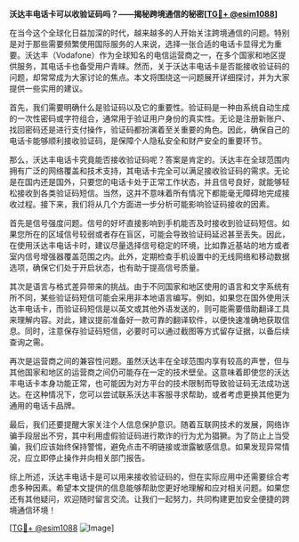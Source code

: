 **沃达丰电话卡可以收验证码吗？——揭秘跨境通信的秘密[[TG💪+ @esim1088](https://t.me/s/esim1088)]**

在当今这个全球化日益加深的时代，越来越多的人开始关注跨境通信的问题。特别是对于那些需要频繁使用国际服务的人来说，选择一张合适的电话卡显得尤为重要。沃达丰（Vodafone）作为全球知名的电信运营商之一，在多个国家和地区提供服务，其电话卡也备受用户青睐。然而，关于沃达丰电话卡是否能接收验证码的问题，却常常成为大家讨论的焦点。本文将围绕这一问题展开详细探讨，并为大家提供一些实用的建议。

首先，我们需要明确什么是验证码以及它的重要性。验证码是一种由系统自动生成的一次性密码或字符组合，通常用于验证用户身份的真实性。无论是注册新账户、找回密码还是进行支付操作，验证码都扮演着至关重要的角色。因此，确保自己的电话卡能够顺利接收验证码，是保障个人隐私安全和财产安全的重要环节。

那么，沃达丰电话卡究竟能否接收验证码呢？答案是肯定的。沃达丰在全球范围内拥有广泛的网络覆盖和技术支持，其电话卡完全可以满足接收验证码的需求。无论是在国内还是国外，只要您的电话卡处于正常工作状态，并且信号良好，就能够轻松接收到各类验证码短信。当然，这并不意味着所有情况下都能毫无障碍地完成接收过程。接下来，我们将从几个方面进一步分析可能影响验证码接收的因素。

首先是信号强度问题。信号的好坏直接影响到手机能否及时接收到验证码短信。如果您所在的区域信号较弱或者存在盲区，可能会导致验证码延迟甚至丢失。因此，在使用沃达丰电话卡时，建议尽量选择信号稳定的环境，比如靠近基站的地方或者室内信号增强器覆盖范围之内。此外，定期检查手机设置中的无线网络和移动数据选项，确保它们处于开启状态，也有助于提高信号质量。

其次是语言与格式差异带来的挑战。由于不同国家和地区使用的语言和文字系统有所不同，某些验证码短信可能会采用非本地语言编写。例如，如果您在国外使用沃达丰电话卡，而验证码短信是以英文或其他外语发送的，则可能需要借助翻译工具来理解内容。对此，建议提前准备好一款可靠的翻译软件，以便快速准确地获取信息。同时，注意保存验证码短信，必要时可以通过截图等方式留存证据，以备后续查询之需。

再次是运营商之间的兼容性问题。虽然沃达丰在全球范围内享有较高的声誉，但与其他国家和地区的运营商之间仍可能存在一定的技术壁垒。这意味着即使您的沃达丰电话卡本身功能正常，也可能因为对方平台的技术限制而导致验证码无法成功送达。在这种情况下，您可以尝试联系沃达丰客服寻求帮助，或者考虑更换其他更为通用的电话卡品牌。

最后，我们还要提醒大家关注个人信息保护意识。随着互联网技术的发展，网络诈骗手段层出不穷，其中利用虚假验证码进行欺诈的行为尤为猖獗。为了防止上当受骗，我们应该始终保持警惕，避免点击不明链接或泄露敏感信息。如果发现异常情况，应立即停止操作并向相关部门报告。

综上所述，沃达丰电话卡是可以用来接收验证码的，但在实际应用中还需要综合考虑多种因素。希望本文提供的信息能够帮助您更好地理解和应对相关问题。如果您还有其他疑问，欢迎随时留言交流。让我们一起努力，共同构建更加安全便捷的跨境通信环境！

[[TG💪+ @esim1088](https://t.me/s/esim1088) ![Image](https://i.postimg.cc/4NQfJmqS/Snipaste-2025-05-13-00-14-12.png)]
